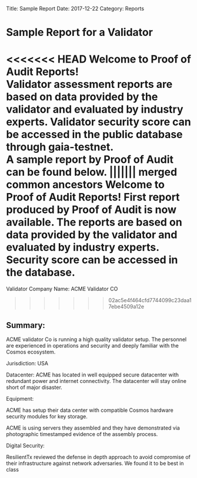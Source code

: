 Title: Sample Report
Date: 2017-12-22
Category: Reports


# Sample Report for a Validator

<<<<<<< HEAD
Welcome to Proof of Audit Reports!<br>
Validator assessment reports are based on data provided by the validator and evaluated by industry experts. Validator security score can be accessed in the public database through gaia-testnet. 
<br>
A sample report by Proof of Audit can be found below. 
||||||| merged common ancestors
Welcome to Proof of Audit Reports!
First report produced by Proof of Audit is now available. The reports are based on data provided by the validator and evaluated by industry experts. Security score can be accessed in the database. 
=======
Validator Company Name: ACME Validator CO
>>>>>>> 02ac5e4f464cfd7744099c23daa17ebe4509a12e

## Summary:
ACME validator Co is running a high quality validator setup. The personnel are experienced in operations and security and deeply familiar with the Cosmos ecosystem.

Jurisdiction: USA

Datacenter:
ACME has located in well equipped secure datacenter with redundant power and internet connectivity. The datacenter will stay online short of major disaster.

Equipment:

ACME has setup their data center with compatible Cosmos hardware security modules for key storage.

ACME is using servers they assembled and they have demonstrated via photographic timestamped evidence of the assembly process.
 

Digital Security:

ResilientTx reviewed the defense in depth approach to avoid compromise of their infrastructure against network adversaries. We found it to be best in class


